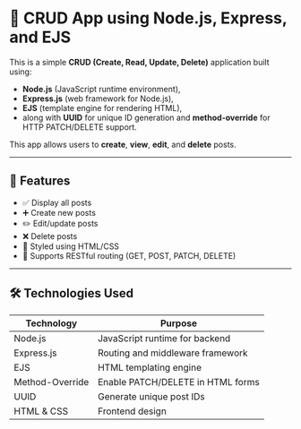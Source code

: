 
# 📝 CRUD App using Node.js, Express, and EJS

This is a simple **CRUD (Create, Read, Update, Delete)** application built using:

- **Node.js** (JavaScript runtime environment),
- **Express.js** (web framework for Node.js),
- **EJS** (template engine for rendering HTML),
- along with **UUID** for unique ID generation and **method-override** for HTTP PATCH/DELETE support.

This app allows users to **create**, **view**, **edit**, and **delete** posts.

---

## 📌 Features

- ✅ Display all posts
- ➕ Create new posts
- ✏️ Edit/update posts
- ❌ Delete posts
- 🎨 Styled using HTML/CSS
- 🔄 Supports RESTful routing (GET, POST, PATCH, DELETE)

---

## 🛠️ Technologies Used

| Technology     | Purpose                           |
|----------------|-----------------------------------|
| Node.js        | JavaScript runtime for backend    |
| Express.js     | Routing and middleware framework  |
| EJS            | HTML templating engine            |
| Method-Override| Enable PATCH/DELETE in HTML forms |
| UUID           | Generate unique post IDs          |
| HTML & CSS     | Frontend design                   |

